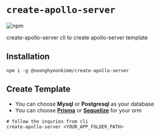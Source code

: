 # `create-apollo-server`

![npm](https://img.shields.io/npm/v/@seonghyeonkimm/create-apollo-server)

create-apollo-server cli to create apollo-server template

## Installation

```shellscript
npm i -g @seonghyeonkimm/create-apollo-server
```

## Create Template

- You can choose **Mysql** or **Postgresql** as your database
- You can choose [**Prisma**](https://www.prisma.io/docs/) or [**Sequelize**](https://sequelize.org/master/) for your orm

```shellscript
# follow the inquries from cli
create-apollo-server <YOUR_APP_FOLDER_PATH>
```
